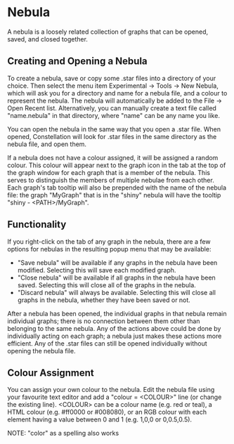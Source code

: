 # Nebula

A nebula is a loosely related collection of graphs that can be opened,
saved, and closed together.

## Creating and Opening a Nebula

To create a nebula, save or copy some .star files into a directory of
your choice. Then select the menu item Experimental -> Tools -> New
Nebula, which will ask you for a directory and name for a nebula file,
and a colour to represent the nebula. The nebula will automatically be
added to the File -> Open Recent list. Alternatively, you can manually
create a text file called "name.nebula" in that directory, where "name"
can be any name you like.

You can open the nebula in the same way that you open a .star file. When
opened, Constellation will look for .star files in the same directory as
the nebula file, and open them.

If a nebula does not have a colour assigned, it will be assigned a
random colour. This colour will appear next to the graph icon in the tab
at the top of the graph window for each graph that is a member of the
nebula. This serves to distinguish the members of multiple nebulae from
each other. Each graph's tab tooltip will also be prepended with the
name of the nebula file: the graph "MyGraph" that is in the "shiny"
nebula will have the tooltip "shiny - \<PATH>/MyGraph".

## Functionality

If you right-click on the tab of any graph in the nebula, there are a
few options for nebulas in the resulting popup menu that may be
available:

-   "Save nebula" will be available if any graphs in the nebula have
    been modified. Selecting this will save each modified graph.
-   "Close nebula" will be available if all graphs in the nebula have
    been saved. Selecting this will close all of the graphs in the
    nebula.
-   "Discard nebula" will always be available. Selecting this will close
    all graphs in the nebula, whether they have been saved or not.

After a nebula has been opened, the individual graphs in that nebula
remain individual graphs; there is no connection between them other than
belonging to the same nebula. Any of the actions above could be done by
individually acting on each graph; a nebula just makes these actions
more efficient. Any of the .star files can still be opened individually
without opening the nebula file.

## Colour Assignment

You can assign your own colour to the nebula. Edit the nebula file using
your favourite text editor and add a "colour = \<COLOUR>" line (or
change the existing line). \<COLOUR> can be a colour name (e.g. red or
teal), a HTML colour (e.g. #ff0000 or #008080), or an RGB colour with
each element having a value between 0 and 1 (e.g. 1,0,0 or 0,0.5,0.5).

NOTE: "color" as a spelling also works
